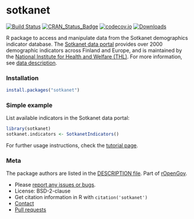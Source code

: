 <!-- README.md is generated from README.Rmd. Please edit that file -->



sotkanet
=====

[![Build Status](https://api.travis-ci.org/rOpenGov/sotkanet.png)](https://travis-ci.org/rOpenGov/sotkanet)
[![CRAN_Status_Badge](http://www.r-pkg.org/badges/version/sotkanet)](https://cran.r-project.org/package=sotkanet)
[![codecov.io](https://codecov.io/github/rOpenGov/sotkanet/coverage.svg?branch=master)](https://codecov.io/github/rOpenGov/sotkanet?branch=master)
[![Downloads](http://cranlogs.r-pkg.org/badges/grand-total/sotkanet)](https://cran.r-project.org/package=sotkanet)


R package to access and manipulate data from the Sotkanet demographics
indicator database. The [Sotkanet data
portal](https://sotkanet.fi/sotkanet/fi/index)
provides over 2000 demographic indicators across Finland and Europe,
and is maintained by the [National Institute for Health and Welfare
(THL)](http://www.thl.fi). For more information, see [data
description](https://sotkanet.fi/sotkanet/en/data).


### Installation


```r
install.packages("sotkanet")
```


### Simple example

List available indicators in the Sotkanet data portal:


```r
library(sotkanet) 
sotkanet.indicators <- SotkanetIndicators()
```

For further usage instructions, check the [tutorial page](https://github.com/rOpenGov/sotkanet/blob/master/vignettes/tutorial.md). 


### Meta

The package authors are listed in the [DESCRIPTION file](DESCRIPTION). Part of [rOpenGov](http://ropengov.github.io/).

* Please [report any issues or bugs](https://github.com/ropengov/sotkanet/issues).
* License: BSD-2-clause
* Get citation information in R with `citation('sotkanet')`
* [Contact](http://ropengov.github.io/contribute/)
* [Pull requests](https://github.com/ropengov/sotkanet/)
